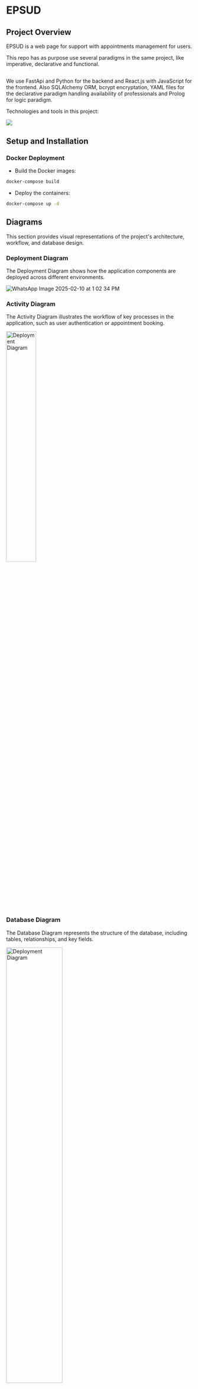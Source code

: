 # EPSUD

## Project Overview

EPSUD is a web page for support with appointments management for users.

This repo has as purpose use several paradigms in the same project, like imperative, declarative and functional.

##

We use FastApi and Python for the backend and React.js with JavaScript for the frontend. Also SQLAlchemy ORM, bcrypt encryptation, YAML files for the declarative paradigm handling availability of professionals and Prolog for logic paradigm.

Technologies and tools in this project:

<p align="left">  
  <img src="https://skillicons.dev/icons?i=react,fastapi,postman,python,html,css,docker&perline=7&theme=dark" >
</p>

## Setup and Installation

### Docker Deployment

- Build the Docker images:

```bash
docker-compose build
```
- Deploy the containers:
```bash
docker-compose up -d
```

## Diagrams
This section provides visual representations of the project's architecture, workflow, and database design.

### Deployment Diagram
The Deployment Diagram shows how the application components are deployed across different environments.


![WhatsApp Image 2025-02-10 at 1 02 34 PM](https://github.com/user-attachments/assets/d41ee3c6-55bd-44a5-befe-4569228e23dc)

### Activity Diagram
The Activity Diagram illustrates the workflow of key processes in the application, such as user authentication or appointment booking.


<img src="https://github.com/user-attachments/assets/5ec56198-8f9e-45ad-9275-9e22a6468320" alt="Deployment Diagram" width="40%" />

### Database Diagram
The Database Diagram represents the structure of the database, including tables, relationships, and key fields.


<img src="https://github.com/user-attachments/assets/1f76b7bb-6523-40fa-b7d4-49b17868a0f2" alt="Deployment Diagram" width="55%" />

## Contact

Cesar Pulido capulidoc@udistrital.edu.co

Juan Diego Lozada jdlozadag@udistrital.edu.co
